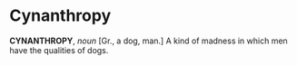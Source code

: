 # Cynanthropy

**CYNANTHROPY**, _noun_ \[Gr., a dog, man.\] A kind of madness in which men have the qualities of dogs.